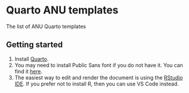 # Quarto ANU templates
The list of ANU Quarto templates





## Getting started

1.  Install [Quarto](https://quarto.org/docs/get-started/).
2.  You may need to install Public Sans font if you do not have it. You
    can find it
    [here](https://github.com/anuopensci/quarto-anu-report/tree/main/_extensions/anu-report/assets/webfonts).
3.  The easiest way to edit and render the document is using the
    [RStudio IDE](https://posit.co/download/rstudio-desktop/). If you
    prefer not to install R, then you can use VS Code instead.
